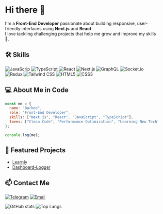 # Hi there 👋
I'm a **Front-End Developer** passionate about building responsive, user-friendly interfaces using **Next.js** and **React**.  
I love tackling challenging projects that help me grow and improve my skills 🚀.



## 🛠 Skills
![JavaScrip](https://img.shields.io/badge/JavaScript-F7DF1E?logo=javascript&logoColor=black)
![TypeScript](https://img.shields.io/badge/TypeScript-3178C6?logo=typescript&logoColor=white)
![React](https://img.shields.io/badge/React-20232A?logo=react&logoColor=61DAFB)
![Next.js](https://img.shields.io/badge/Next.js-000000?logo=nextdotjs&logoColor=white)
![GraphQL](https://img.shields.io/badge/GraphQL-E10098?logo=graphql&logoColor=white)
![Socket.io](https://img.shields.io/badge/Socket.io-010101?logo=socketdotio&logoColor=white)
![Redux](https://img.shields.io/badge/Redux-764ABC?logo=redux&logoColor=white)
![Tailwind CSS](https://img.shields.io/badge/Tailwind_CSS-38B2AC?logo=tailwind-css&logoColor=white)
![HTML5](https://img.shields.io/badge/HTML5-E34F26?logo=html5&logoColor=white)
![CSS3](https://img.shields.io/badge/CSS3-1572B6?logo=css3&logoColor=white)



## 💻 About Me in Code
```javascript
const me = {
  name: "Barbod",
  role: "Front-End Developer",
  skills: ["Next.js", "React", "JavaScript", "TypeScript"],
  loves: ["Clean Code", "Performance Optimization", "Learning New Tech"],
};

console.log(me);
```


## 🚀 Featured Projects
- [Learnly](https://github.com/BarbodSh)
- [Dashboard-Logger](https://github.com/BarbodSh)



## 📫 Contact Me
[![Telegram](https://img.shields.io/badge/Telegram-26A5E4?style=for-the-badge&logo=Telegram&logoColor=white)](https://t.me/YourUsername)
[![Email](https://img.shields.io/badge/Email-D14836?style=for-the-badge&logo=Gmail&logoColor=white)](https://mail.google.com/mail/?view=cm&fs=1&to=your.barbodshirzadi13@gmail.com)




![GitHub stats](https://github-readme-stats.vercel.app/api?username=BarbodSh&show_icons=true&bg_color=0d1117&title_color=58a6ff&text_color=c9d1d9)
![Top Langs](https://github-readme-stats.vercel.app/api/top-langs/?username=BarbodSh&layout=compact&title_color=58a6ff&text_color=c9d1d9&bg_color=0d1117)



